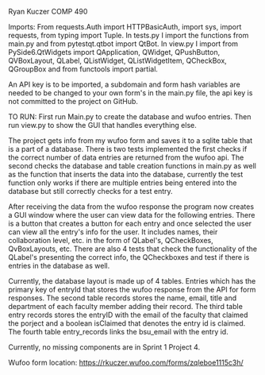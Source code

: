 Ryan Kuczer
COMP 490

Imports: From requests.Auth import HTTPBasicAuth, import sys, import requests, from typing import Tuple. In tests.py I import the functions from main.py and from pytestqt.qtbot import QtBot. 
In view.py I import from PySide6.QtWidgets import QApplication, QWidget, QPushButton, QVBoxLayout, QLabel, QListWidget, QListWidgetItem, QCheckBox, QGroupBox and from functools import partial.

An API key is to be imported, a subdomain and form hash variables are needed to be changed to your own form's in the main.py file, the api key is not committed to the project on GitHub.

TO RUN: First run Main.py to create the database and wufoo entries. Then run view.py to show the GUI that handles everything else.

The project gets info from my wufoo form and saves it to a sqlite table that is a part of a database.
There is two tests implemented the first checks if the correct number of data entries are returned from the wufoo api.
The second checks the database and table creation functions in main.py as well as the function that inserts the data into
the database, currently the test function only works if there are multiple entries being entered into the database but still correctly
checks for a test entry.

After receiving the data from the wufoo response the program now creates a GUI window where the user can view data for the following entries.
There is a button that creates a button for each entry and once selected the user can view all the entry's info for the user.
It includes names, their collaboration level, etc. in the form of QLabel's, QCheckBoxes, QvBoxLayouts, etc.
There are also 4 tests that check the functionality of the QLabel's presenting the correct info, the QCheckboxes
and test if there is entries in the database as well.

Currently, the database layout is made up of 4 tables. Entries which has the primary key of entryId that stores the wufoo response from the API for form responses.
The second table records stores the name, email, title and department of each faculty member adding their record.
The third table entry records stores the entryID with the email of the faculty that claimed the porject and a boolean isClaimed that denotes the entry id is claimed.
The fourth table entry_records links the bsu_email with the entry id.

Currently, no missing components are in Sprint 1 Project 4.

Wufoo form location: https://rkuczer.wufoo.com/forms/zqleboe1115c3h/

